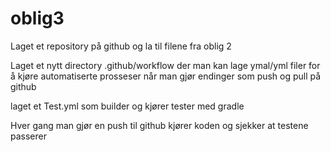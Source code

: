# oblig3

Laget et repository på github og la til filene fra oblig 2

Laget et nytt directory .github/workflow der man kan lage ymal/yml filer for å kjøre automatiserte prosseser når man gjør endinger som push og pull på github

laget et Test.yml som builder og kjører tester med gradle

Hver gang man gjør en push til github kjører koden og sjekker at testene passerer 
